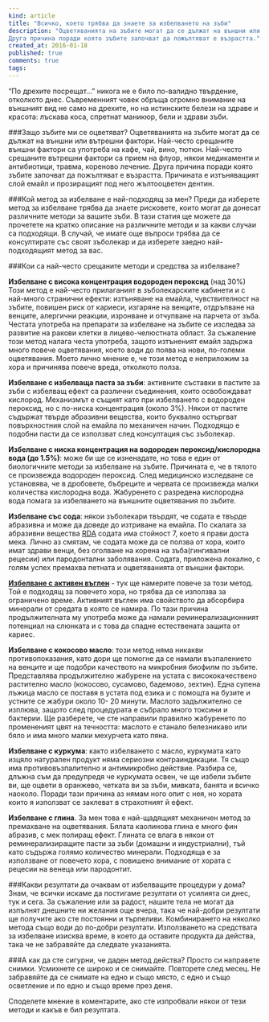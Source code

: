 ```yaml
---
kind: article
title: "Всичко, което трябва да знаете за избелването на зъби"
description: "Оцветяванията на зъбите могат да се дължат на външни или вътрешни фактори.
Друга причина поради която зъбите започват да пожълтяват е възрастта."
created_at: 2016-01-18
published: true
comments: true
tags:
--- 
```


“По дрехите посрещат…” никога не е било по-валидно твърдение, отколкото днес. Съвременният човек обръща огромно внимание на външният вид не само на дрехите, но на истинските белези на здраве и красота: лъскава коса, спретнат маникюр, бели и здрави зъби.

###Защо зъбите ми се оцветяват?
Оцветяванията на зъбите могат да се дължат на външни или вътрешни фактори.
Най-често срещаните външни фактори са употреба на кафе, чай, вино, тютюн.
Най-често срещаните вътрешни фактори са прием на флуор, някои медикаменти и антибиотици, травма, кореново лечение.
Друга причина поради която зъбите започват да пожълтяват е възрастта. Причината е изтъняващият слой емайл и прозиращият под него жълтооцветен дентин.<br />

<!-- more -->

###Кой метод за избелване е най-подходящ за мен?
Преди да изберете метод за избелване трябва да знаете рисковете, които могат да донесат различните методи за вашите зъби. В тази статия ще можете да прочетете на кратко описание на различните методи и за какви случаи са подходящи. В случай, че имате още въпроси трябва да се консултирате със своят зъболекар и да изберете заедно най-подходящият метод за вас.

###Кои са най-често срещаните методи и средства за избелване?

**Избелване с висока концентрация водороден пероксид** (над 30%) Този метод е най-често прилаганият в зъболекарските кабинети и с най-много странични ефекти: изтъняване на емайла, чувствителност на зъбите, повишен риск от кариеси, изгаряне на венците, отдръпване на венците, алергични реакции, изронване и отчупване на парчета от зъба. Честата употреба на препарати за избелване на зъбите се изследва за развитие на ракови клетки в лицево-челюстната област. За съжаление този метод налага честа употреба, защото изтъненият емайл задържа много повече оцветявания, което води до поява на нови, по-големи оцветявания. Моето лично мнение е, че този метод е неприложим за хора и причинява повече вреда, отколкото полза.

**Избелване с избелваща паста за зъби**: активните съставки в пастите за зъби с избелващ ефект са различни съединения, които освобождават кислород. Механизмът е същият като при избелването с водороден пероксид, но с по-ниска концентрация (около 3%). Някои от пастите съдържат твърде абразивни вещества, които буквално остъргват повърхностния слой на емайла по механичен начин. Подходящо е подобни пасти да се използват след консултация със зъболекар.

**Избелване с ниска концентрация на водороден пероксид/кислородна вода (до 1.5%)**: може би ще се изненадате, но това е един от биологичните методи за избелване на зъбите. Причината е, че в тялото се произвежда водороден пероксид. След медицинско изследване се установява, че в дробовете, бъбреците и червата се произвежда малки количества кислородна вода. Жабуренето с разредена кислородна вода помага за избелването на външните оцветявания по зъбите.

**Избелване със сода**: някои зъболекари твърдят, че содата е твърде абразивна и може да доведе до изтриване на емайла. По скалата за абразивни вещества [RDA](http://c2-preview.prosites.com/131248/wy/docs/131248_rdh%20sheet.pdf,) содата има стойност 7, което я прави доста мека. Лично аз смятам, че содата може да се ползва от хора, които имат здрави венци, без оголване на корена на зъба(гингивални рецесии) или пародонтални заболявания. Содата, приложена локално, с голям успех премахва петната и оцветяванията от външни фактори.

**[Избелване с активен въглен](https://bezkaries.com/blog/2014-03-07-%D0%B8%D0%B7%D0%B1%D0%B5%D0%BB%D0%B2%D0%B0%D0%BD%D0%B5/)** - тук ще намерите повече за този метод. Той е подходящ за повечето хора, но трябва да се използва за ограничено време. Активният въглен има свойството да абсорбира минерали от средата в която се намира. По тази причина продължителната му употреба може да намали реминерализационният потенциал на слюнката и с това да спадне естествената защита от кариес.

**Избелване с кокосово масло**: този метод няма никакви противопоказания, като дори ще помогне да се намали възпалението на венците и ще подобри качеството на микробния биофилм по зъбите. Представлява продължително жабурене на устата с висококачествено растително масло (кокосово, сусамово, бадемово, зехтин). Една супена лъжица масло се поставя в устата под езика и с помощта на бузите и устните се жабури около 10- 20 минути. Маслото задължително се изплюва, защото след процедурата е събрало много токсини и бактерии. Ще разберете, че сте направили правилно жабуренето по промененият цвят на течността: маслото е станало белезникаво или бяло и има много малки мехурчета като пяна. 

**Избелване с куркума**: както избелването с масло, куркумата като изцяло натурален продукт няма сериозни контраиндикации. Тя също има противовъзпалително и антимикробно действие. Разбира се, длъжна съм да предупредя че куркумата освен, че ще избели зъбите ви, ще оцвети в оранжево, четката ви за зъби, мивката, банята и всичко наоколо. Поради тази причина аз нямам ного опит с нея, но хората които я използват се заклеват в страхотният й ефект.

**Избелване с глина**. За мен това е най-щадящият механичен метод за премахване на оцветявания. Бялата каолинова глина е много фин абразив, с мек полиращ ефект. Глината се влага в някои от реминерализиращите пасти за зъби (домашни и индустриални), тъй като съдържа голямо количество минерали. Подходяща е за използване от повечето хора, с повишено внимание от хората с рецесии на венеца или пародонтит.

###Какви резултати да очаквам от избелващите процедури у дома?
Знам, че всички искаме да постигаме резултати от усилията си днес, тук и сега. За съжаление или за радост, нашите тела не могат да изпълнят днешните ни желания още вчера, така че най-добри резултати ще получите ако сте постоянни и търпеливи. Комбинирането на няколко метода също води до по-добри резултати. Използването на средствата за избелване изисква време, в което да оставите продукта да действа, така че не забравяйте да следвате указанията. 

###А как да сте сигурни, че даден метод действа?
Просто си направете снимки. Усмихнете се широко и се снимайте. Повторете след месец. Не забравяйте да се снимате на едно и също място, с едно и също осветление и по едно и също време през деня.

Споделете мнение в коментарите, ако сте изпробвали някои от тези методи и какъв е бил резултата. 